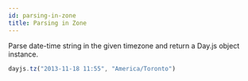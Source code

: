 ```yaml
---
id: parsing-in-zone
title: Parsing in Zone
---
```


Parse date-time string in the given timezone and return a Day.js object instance.

```javascript
dayjs.tz("2013-11-18 11:55", "America/Toronto")
```
